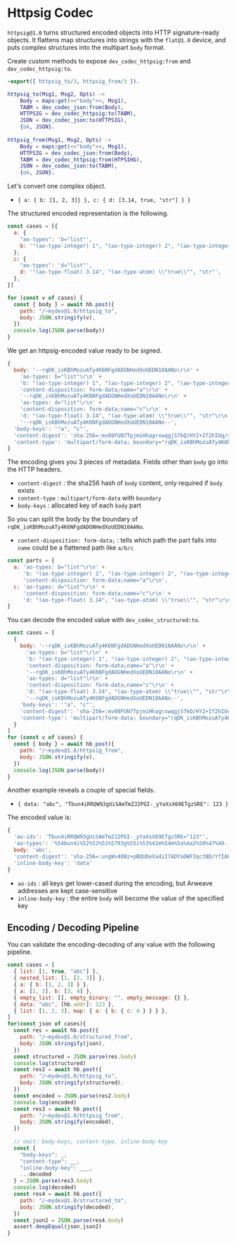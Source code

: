 # Httpsig Codec

`httpsig@1.0` turns structured encoded objects into HTTP signature-ready objects. It flattens map structures into strings with the `flat@1.0` device, and puts complex structures into the multipart `body` format.

Create custom methods to expose `dev_codec_httpsig:from` and `dev_codec_httpsig:to`.

```erlang [/HyperBEAM/src/dev_mydev.erl]
-export([ httpsig_to/3, httpsig_from/3 ]).

httpsig_to(Msg1, Msg2, Opts) ->
    Body = maps:get(<<"body">>, Msg1),
    TABM = dev_codec_json:from(Body),
    HTTPSIG = dev_codec_httpsig:to(TABM),
    JSON = dev_codec_json:to(HTTPSIG),
    {ok, JSON}.
 
httpsig_from(Msg1, Msg2, Opts) ->
    Body = maps:get(<<"body">>, Msg1),
    HTTPSIG = dev_codec_json:from(Body),
    TABM = dev_codec_httpsig:from(HTPSIHG),
    JSON = dev_codec_json:to(TABM),
    {ok, JSON}.
```

Let's convert one complex object.

- `{ a: { b: [1, 2, 3]} }, c: { d: [3.14, true, "str"] } }`

The structured encoded representation is the following.

```js [/test/codec-httpsig.test.js]
const cases = [{
  a: {
    "ao-types": 'b="list"',
    b: '"(ao-type-integer) 1", "(ao-type-integer) 2", "(ao-type-integer) 3"',
  },
  c: {
    "ao-types": 'd="list"',
    d: '"(ao-type-float) 3.14", "(ao-type-atom) \\"true\\"", "str"',
  },
}]

for (const v of cases) {
  const { body } = await hb.post({
    path: "/~mydev@1.0/httpsig_to",
    body: JSON.stringify(v),
  })
  console.log(JSON.parse(body))
}
```
We get an httpsig-encoded value ready to be signed.

```js
{
  body: '--rqDK_isKBhMozuATy4K6NFgdADGNHedXoUEDN10AANo\r\n' +
    'ao-types: b="list"\r\n' +
    'b: "(ao-type-integer) 1", "(ao-type-integer) 2", "(ao-type-integer) 3"\r\n' +
    'content-disposition: form-data;name="a"\r\n' +
    '--rqDK_isKBhMozuATy4K6NFgdADGNHedXoUEDN10AANo\r\n' +
    'ao-types: d="list"\r\n' +
    'content-disposition: form-data;name="c"\r\n' +
    'd: "(ao-type-float) 3.14", "(ao-type-atom) \\"true\\"", "str"\r\n' +
    '--rqDK_isKBhMozuATy4K6NFgdADGNHedXoUEDN10AANo--',
  'body-keys': '"a", "c"',
  'content-digest': 'sha-256=:mv08FUN7TpjmiHhagrxwqgjS7kQ/HY2+If2hIUq/y54=:',
  'content-type': 'multipart/form-data; boundary="rqDK_isKBhMozuATy4K6NFgdADGNHedXoUEDN10AANo"'
}
```

The encoding gives you 3 pieces of metadata. Fields other than `body` go into the HTTP headers.

- `content-digest` : the sha256 hash of `body` content, only required if `body` exists
- `content-type` : `multipart/form-data` with `boundary`
- `body-keys` : allocated key of each `body` part

So you can split the body by the boundary of `rqDK_isKBhMozuATy4K6NFgdADGNHedXoUEDN10AANo`.

- `content-disposition: form-data;` : tells which path the part falls into  
  `name` could be a flattened path like `a/b/c`

```js
const parts = {
  a: 'ao-types: b="list"\r\n' +
	 'b: "(ao-type-integer) 1", "(ao-type-integer) 2", "(ao-type-integer) 3"\r\n' +
     'content-disposition: form-data;name="a"\r\n',
  c: 'ao-types: d="list"\r\n' +
     'content-disposition: form-data;name="c"\r\n' +
     'd: "(ao-type-float) 3.14", "(ao-type-atom) \\"true\\"", "str"\r\n`
}
```

You can decode the encoded value with `dev_codec_structured:to`.

```js [/test/codec-httpsig.test.js]
const cases = [
  {
    body: '--rqDK_isKBhMozuATy4K6NFgdADGNHedXoUEDN10AANo\r\n' +
      'ao-types: b="list"\r\n' +
      'b: "(ao-type-integer) 1", "(ao-type-integer) 2", "(ao-type-integer) 3"\r\n' +
      'content-disposition: form-data;name="a"\r\n' +
      '--rqDK_isKBhMozuATy4K6NFgdADGNHedXoUEDN10AANo\r\n' +
      'ao-types: d="list"\r\n' +
      'content-disposition: form-data;name="c"\r\n' +
      'd: "(ao-type-float) 3.14", "(ao-type-atom) \\"true\\"", "str"\r\n' +
      '--rqDK_isKBhMozuATy4K6NFgdADGNHedXoUEDN10AANo--',
    'body-keys': '"a", "c"',
    'content-digest': 'sha-256=:mv08FUN7TpjmiHhagrxwqgjS7kQ/HY2+If2hIUq/y54=:',
    'content-type': 'multipart/form-data; boundary="rqDK_isKBhMozuATy4K6NFgdADGNHedXoUEDN10AANo"'
  }
]
for (const v of cases) {
  const { body } = await hb.post({
    path: "/~mydev@1.0/httpsig_from",
    body: JSON.stringify(v),
  })
  console.log(JSON.parse(body))
}
```

Another example reveals a couple of special fields.

- `{ data: "abc", "Tbun4iRRQW93gUiSAmTmZJ2PGI-_yYaXsX69ETgzSRE": 123 }`

The encoded value is:

```js
{
  'ao-ids': 'Tbun4iRRQW93gUiSAmTmZJ2PGI-_yYaXsX69ETgzSRE="123"',
  'ao-types': '%54bun4i%52%52%51%5793g%55i%53%41m%54m%5a%4a2%50%47%49-_y%59a%58s%5869%45%54gz%53%52%45="integer"',
  body: 'abc',
  'content-digest': 'sha-256=:ungWv48Bz+pBQUDeXa4iI7ADYaOWF3qctBD/YfIAFa0=:',
  'inline-body-key': 'data'
}
```
- `ao-ids` : all keys get lower-cased during the encoding, but Arweave addresses are kept case-sensitive
- `inline-body-key` : the entire `body` will become the value of the specified key

## Encoding / Decoding Pipeline

You can validate the encoding-decoding of any value with the following pipeline.

```js [/test/codec-httpsig.test.js]
const cases = [
  { list: [1, true, "abc"] },
  { nested_list: [1, [2, 3]] },
  { a: { b: [1, 2, 3] } },
  { a: [1, 2], b: [3, 4] },
  { empty_list: [], empty_binary: "", empty_message: {} },
  { data: "abc", [hb.addr]: 123 },
  { list: [1, 2, 3], map: { a: { b: { c: 4 } } } },
]
for(const json of cases){
  const res = await hb.post({
    path: "/~mydev@1.0/structured_from",
    body: JSON.stringify(json),
  })
  const structured = JSON.parse(res.body)
  console.log(structured)
  const res2 = await hb.post({
    path: "/~mydev@1.0/httpsig_to",
    body: JSON.stringify(structured),
  })
  const encoded = JSON.parse(res2.body)
  console.log(encoded)
  const res3 = await hb.post({
    path: "/~mydev@1.0/httpsig_from",
    body: JSON.stringify(encoded),
  })
  
  // omit: body-keys, content-type, inline-body-key
  const {
    "body-keys": _,
    "content-type": __,
	"inline-body-key": ___,
    ...decoded
  } = JSON.parse(res3.body)
  console.log(decoded)
  const res4 = await hb.post({
    path: "/~mydev@1.0/structured_to",
    body: JSON.stringify(decoded),
  })
  const json2 = JSON.parse(res4.body)
  assert.deepEqual(json,json2)
}
````
